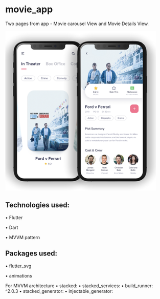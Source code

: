 # movie_app

Two pages from app - Movie carousel View and Movie Details View.

<img src="https://github.com/aniribe/flutter_movie_app/blob/main/assets/images/app_screenshot.png" height=500px>

## Technologies used:

• Flutter

• Dart

• MVVM pattern

## Packages used:

• flutter_svg

• animations

 For MVVM architecture
 • stacked:
 • stacked_services:
 • build_runner: ^2.0.3
 • stacked_generator:
 • injectable_generator:





